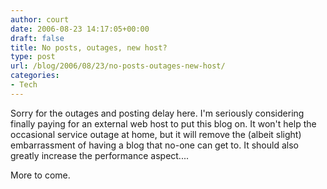 ```yaml
---
author: court
date: 2006-08-23 14:17:05+00:00
draft: false
title: No posts, outages, new host?
type: post
url: /blog/2006/08/23/no-posts-outages-new-host/
categories:
- Tech
---
```


Sorry for the outages and posting delay here.  I'm seriously considering finally paying for an external web host to put this blog on.  It won't help the occasional service outage at home, but it will remove the (albeit slight) embarrassment of having a blog that no-one can get to.  It should also  greatly increase the performance aspect....

More to come.
